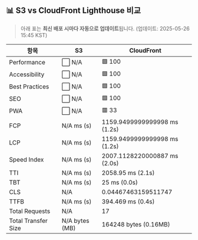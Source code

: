 ## 📊 S3 vs CloudFront Lighthouse 비교
> 아래 표는 **최신 배포 시마다 자동으로 업데이트**됩니다.
> (업데이트: 2025-05-26 15:45 KST)

| 항목 | S3 | CloudFront |
|------|------------------|--------------------|
| Performance | ⬜ N/A | 🟩 100 |
| Accessibility | ⬜ N/A | 🟩 100 |
| Best Practices | ⬜ N/A | 🟩 100 |
| SEO | ⬜ N/A | 🟩 100 |
| PWA | ⬜ N/A | 🟥 33 |
| FCP | N/A ms (s) | 1159.9499999999998 ms (1.2s) |
| LCP | N/A ms (s) | 1159.9499999999998 ms (1.2s) |
| Speed Index | N/A ms (s) | 2007.1128220000887 ms (2.0s) |
| TTI | N/A ms (s) | 2058.95 ms (2.1s) |
| TBT | N/A ms (s) | 25 ms (0.0s) |
| CLS | N/A | 0.04467463159511747 |
| TTFB | N/A ms (s) | 394.469 ms (0.4s) |
| Total Requests | N/A | 17 |
| Total Transfer Size | N/A bytes (MB) | 164248 bytes (0.16MB) |
